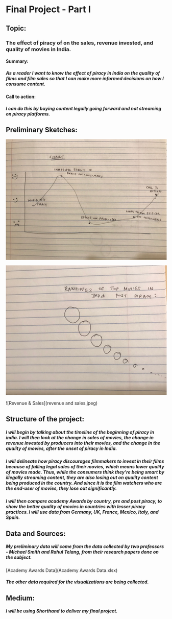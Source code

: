 # Final Project - Part I

## Topic: 

### The effect of piracy of on the sales, revenue invested, and quality of movies in India. 

#### Summary:
##### As a reader I want to know the effect of piracy in India on the quality of films and film sales so that I can make more informed decisions on how I consume content.

#### Call to action: 
##### I can do this by buying content legally going forward and not streaming on piracy platforms. 

## Preliminary Sketches:  

![Chart](chart.jpeg)

![Ratings](ratings.jpeg)

![Revenue & Sales](revenue and sales.jpeg)

## Structure of the project: 

##### I will begin by talking about the timeline of the beginning of piracy in india. I will then look at the change in sales of movies, the change in revenue invested by producers into their movies, and the change in the quality of movies, after the onset of piracy in India.

##### I will delineate how piracy discourages filmmakers to invest in their films because of falling legal sales of their movies, which means lower quality of movies made. Thus, while the consumers think they're being smart by illegally streaming content, they are also losing out on quality content being produced in the country. And since it is the film watchers who are the end-user of movies, they lose out significantly. 

##### I will then compare academy Awards by country, pre and post piracy, to show the better quality of movies in countries with lesser piracy practices. I will use data from Germany, UK, France, Mexico, Italy, and Spain. 

## Data and Sources: 

##### My preliminary data will come from the data collected by two professors - Michael Smith and Rahul Telang, from their research papers done on the subject. 

[Academy Awards Data](Academy Awards Data.xlsx)

##### The other data required for the visualizations are being collected. 

## Medium:

##### I will be using Shorthand to deliver my final project. 


